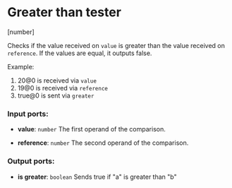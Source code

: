 # Greater than tester

[number]

Checks if the value received on `value` is greater than the value received on `reference`. If the values are equal, it outputs false.

Example:

1. 20@0 is received via `value`
2. 19@0 is received via `reference`
3. true@0 is sent via `greater`

### Input ports:

* __value__: `number`
    The first operand of the comparison.



* __reference__: `number`
    The second operand of the comparison.



### Output ports:

* __is greater__: `boolean`
    Sends true if "a" is greater than "b"



